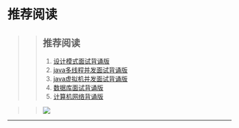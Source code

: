 # 推荐阅读

>>## 推荐阅读
>>1. [设计模式面试背诵版](https://mp.weixin.qq.com/s/yZFKnNx6meLmMZ4SqgbYMg)
>>2. [java多线程并发面试背诵版](https://mp.weixin.qq.com/s/ilaLRnYvHVe_LH5yImhEcQ)
>>3. [java虚拟机并发面试背诵版](https://mp.weixin.qq.com/s/r4uigbq5XyoFiB_206YM6Q)
>>4. [数据库面试背诵版](https://mp.weixin.qq.com/s/6gnhiaN99eEG7bxJMuIOTA)
>>5. [计算机网络背诵版](https://mp.weixin.qq.com/s/MPWuwWvuaiUYNlUtnpa3fw)



>>![](https://cdn.jsdelivr.net/gh/emmett-xd/AutoencoderMagazine/201229/xnBroadcast.jpg)

---